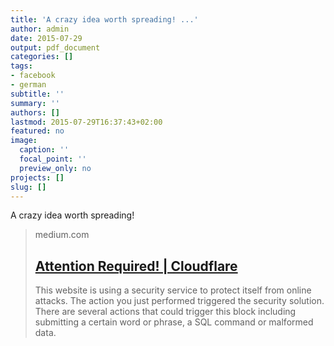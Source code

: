 ```yaml
---
title: 'A crazy idea worth spreading! ...'
author: admin
date: 2015-07-29
output: pdf_document
categories: []
tags:
- facebook
- german
subtitle: ''
summary: ''
authors: []
lastmod: 2015-07-29T16:37:43+02:00
featured: no
image:
  caption: ''
  focal_point: ''
  preview_only: no
projects: []
slug: []
---
```

A crazy idea worth spreading!
> medium.com
> ## [Attention Required! | Cloudflare](https://medium.com/@samim/ted-rnn-machine-generated-ted-talks-3dd682b894c0)
>
>This website is using a security service to protect itself from online attacks. The action you just performed triggered the security solution. There are several actions that could trigger this block including submitting a certain word or phrase, a SQL command or malformed data.

